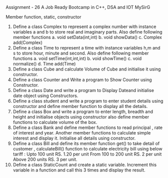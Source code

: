 Assignment - 26 A Job Ready Bootcamp in C++, DSA and IOT MySirG

Member function, static, constructor

1. Define a class Complex to represent a complex number with instance variables a and
b to store real and imaginary parts. Also define following member functions
a. void setData(int,int)
b. void showData()
c. Complex add(Complex)
2. Define a class Time to represent a time with instance variables h,m and s to store
hour, minute and second. Also define following member functions
a. void setTime(int,int,int)
b. void showTime()
c. void normalize()
d. Time add(Time)
3. Define a class Cube and calculate Volume of Cube and initialise it using constructor.
4. Define a class Counter and Write a program to Show Counter using Constructor.
5. Define a class Date and write a program to Display Dateand initialise date object
using Constructors.
6. Define a class student and write a program to enter student details using constructor
and define member function to display all the details.
7. Define a class Box and write a program to enter length, breadth and height and
initialise objects using constructor also define member functions to calculate volume
of the box.
8. Define a class Bank and define member functions to read principal , rate of interest
and year. Another member functions to calculate simple interest and display it.
Initialise all details using constructor.
9. Define a class Bill and define its member function get() to take detail of customer ,
calculateBill() function to calculate electricity bill using below tariff :
Upto 100 unit RS. 1.20 per unit
From 100 to 200 unit RS. 2 per unit
Above 200 units RS. 3 per unit.
10. Define a class StaticCount and create a static variable. Increment this variable in a
function and call this 3 times and display the result.

